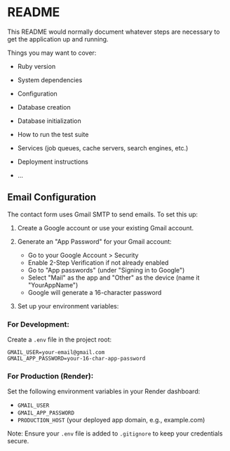 # README

This README would normally document whatever steps are necessary to get the
application up and running.

Things you may want to cover:

* Ruby version

* System dependencies

* Configuration

* Database creation

* Database initialization

* How to run the test suite

* Services (job queues, cache servers, search engines, etc.)

* Deployment instructions

* ...

## Email Configuration

The contact form uses Gmail SMTP to send emails. To set this up:

1. Create a Google account or use your existing Gmail account.
2. Generate an "App Password" for your Gmail account:
   - Go to your Google Account > Security
   - Enable 2-Step Verification if not already enabled
   - Go to "App passwords" (under "Signing in to Google")
   - Select "Mail" as the app and "Other" as the device (name it "YourAppName")
   - Google will generate a 16-character password

3. Set up your environment variables:

### For Development:
Create a `.env` file in the project root:
```
GMAIL_USER=your-email@gmail.com
GMAIL_APP_PASSWORD=your-16-char-app-password
```

### For Production (Render):
Set the following environment variables in your Render dashboard:
- `GMAIL_USER`
- `GMAIL_APP_PASSWORD`
- `PRODUCTION_HOST` (your deployed app domain, e.g., example.com)

Note: Ensure your `.env` file is added to `.gitignore` to keep your credentials secure.

